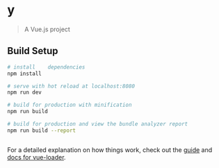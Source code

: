# y

> A Vue.js project

## Build Setup

``` bash
# install    dependencies
npm install

# serve with hot reload at localhost:8080
npm run dev

# build for production with minification
npm run build

# build for production and view the bundle analyzer report
npm run build --report



```

For a detailed explanation on how things work, check out the [guide](http://vuejs-templates.github.io/webpack/) and [docs for vue-loader](http://vuejs.github.io/vue-loader).
